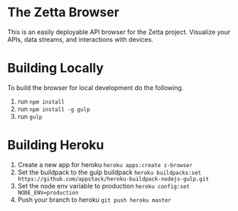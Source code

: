 # The Zetta Browser

This is an easily deployable API browser for the Zetta project. Visualize your APIs, data streams, and interactions with devices.

# Building Locally

To build the browser for local development do the following.

1. run `npm install`
2. run `npm install -g gulp`
3. run `gulp`

# Building Heroku

1. Create a new app for heroku `heroku apps:create z-browser`
2. Set the buildpack to the gulp buildpack `heroku buildpacks:set https://github.com/appstack/heroku-buildpack-nodejs-gulp.git`
3. Set the node env variable to production `heroku config:set NODE_ENV=production`
4. Push your branch to heroku `git push heroku master` 
